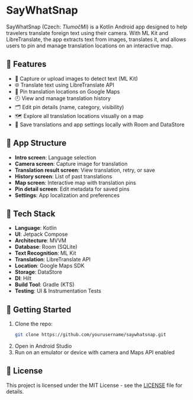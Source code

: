 
# SayWhatSnap

SayWhatSnap (Czech: *TlumočMi*) is a Kotlin Android app designed to help travelers translate foreign text using their camera. With ML Kit and LibreTranslate, the app extracts text from images, translates it, and allows users to pin and manage translation locations on an interactive map.

## 📱 Features

- 📸 Capture or upload images to detect text (ML Kit)
- 🌐 Translate text using LibreTranslate API
- 📍 Pin translation locations on Google Maps
- 🕘 View and manage translation history
- 🗂 Edit pin details (name, category, visibility)
- 🗺️ Explore all translation locations visually on a map
- 💾 Save translations and app settings locally with Room and DataStore

## 🔧 App Structure

- **Intro screen**: Language selection
- **Camera screen**: Capture image for translation
- **Translation result screen**: View translation, retry, or save
- **History screen**: List of past translations
- **Map screen**: Interactive map with translation pins
- **Pin detail screen**: Edit metadata for saved pins
- **Settings**: App localization and preferences

## 🧰 Tech Stack

- **Language**: Kotlin
- **UI**: Jetpack Compose
- **Architecture**: MVVM
- **Database**: Room (SQLite)
- **Text Recognition**: ML Kit
- **Translation**: LibreTranslate API
- **Location**: Google Maps SDK
- **Storage**: DataStore
- **DI**: Hilt
- **Build Tool**: Gradle (KTS)
- **Testing**: UI & Instrumentation Tests

## 🚀 Getting Started

1. Clone the repo:
   ```bash
   git clone https://github.com/yourusername/saywhatsnap.git
   ```
2. Open in Android Studio
3. Run on an emulator or device with camera and Maps API enabled

## 📝 License

This project is licensed under the MIT License - see the [LICENSE](LICENSE) file for details.
